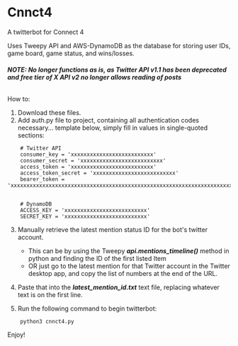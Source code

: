 # Cnnct4

A twitterbot for Connect 4

Uses Tweepy API and AWS-DynamoDB as the database for storing user IDs, game board, game status, and wins/losses.

###### **NOTE: No longer functions as is, as Twitter API v1.1 has been deprecated and free tier of X API v2 no longer allows reading of posts**

How to:

1. Download these files.
2. Add auth.py file to project, containing all authentication codes necessary... template below, simply fill in values in single-quoted sections:

```
	# Twitter API
	consumer_key = 'xxxxxxxxxxxxxxxxxxxxxxxxxx'
	consumer_secret = 'xxxxxxxxxxxxxxxxxxxxxxxxxx'
	access_token = 'xxxxxxxxxxxxxxxxxxxxxxxxxx'
	access_token_secret = 'xxxxxxxxxxxxxxxxxxxxxxxxxx'
	bearer_token = 'xxxxxxxxxxxxxxxxxxxxxxxxxxxxxxxxxxxxxxxxxxxxxxxxxxxxxxxxxxxxxxxxxxxxxxxxxxxxxx'


	# DynamoDB
	ACCESS_KEY = 'xxxxxxxxxxxxxxxxxxxxxxxxxx'
	SECRET_KEY = 'xxxxxxxxxxxxxxxxxxxxxxxxxx'
```

3. Manually retrieve the latest mention status ID for the bot's twitter account.

   - This can be by using the Tweepy **_api.mentions_timeline()_** method in python and finding the ID of the first listed Item
   - OR just go to the latest mention for that Twitter account in the Twitter desktop app, and copy the list of numbers at the end of the URL.

4. Paste that into the **_latest_mention_id.txt_** text file, replacing whatever text is on the first line.

5. Run the following command to begin twitterbot:

```
	python3 cnnct4.py
```

Enjoy!
